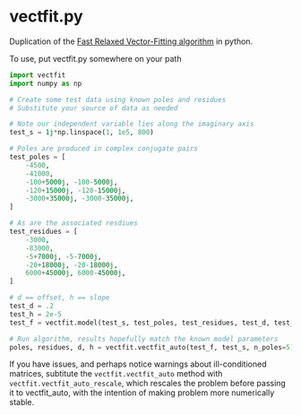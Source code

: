 vectfit.py
==========

Duplication of the [Fast Relaxed Vector-Fitting algorithm](http://www.sintef.no/Projectweb/VECTFIT/) in python.

To use, put vectfit.py somewhere on your path

```python
import vectfit
import numpy as np

# Create some test data using known poles and residues
# Substitute your source of data as needed

# Note our independent variable lies along the imaginary axis
test_s = 1j*np.linspace(1, 1e5, 800)

# Poles are produced in complex conjugate pairs
test_poles = [
    -4500,
    -41000,
    -100+5000j, -100-5000j,
    -120+15000j, -120-15000j,
    -3000+35000j, -3000-35000j,
]

# As are the associated resdiues
test_residues = [
    -3000,
    -83000,
    -5+7000j, -5-7000j,
    -20+18000j, -20-18000j,
    6000+45000j, 6000-45000j,
]

# d == offset, h == slope
test_d = .2
test_h = 2e-5
test_f = vectfit.model(test_s, test_poles, test_residues, test_d, test_h)

# Run algorithm, results hopefully match the known model parameters
poles, residues, d, h = vectfit.vectfit_auto(test_f, test_s, n_poles=5)
```

If you have issues, and perhaps notice warnings about ill-conditioned matrices,
subtitute the `vectfit.vectfit_auto` method with `vectfit.vectfit_auto_rescale`,
which rescales the problem before passing it to vectfit_auto, with the intention
of making problem more numerically stable.
